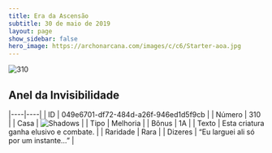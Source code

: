 ```yaml
---
title: Era da Ascensão
subtitle: 30 de maio de 2019
layout: page
show_sidebar: false
hero_image: https://archonarcana.com/images/c/c6/Starter-aoa.jpg
---
```


![310](https://cdn.keyforgegame.com/media/card_front/pt/435_310_G5GW594MQH8Q_pt.png)

## Anel da Invisibilidade

|----|----|
| ID | 049e6701-df72-484d-a26f-946ed1d5f9cb |
| Número | 310 |
| Casa | ![Shadows](https://archonarcana.com/images/thumb/e/ee/Shadows.png/22px-Shadows.png "Sombras") |
| Tipo | Melhoria |
| Bônus | 1A |
| Texto | Esta criatura ganha elusivo e combate. |
| Raridade | Rara |
| Dizeres | “Eu larguei ali só por um instante…” |

